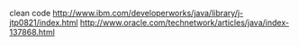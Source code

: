 
clean code
http://www.ibm.com/developerworks/java/library/j-jtp0821/index.html
http://www.oracle.com/technetwork/articles/java/index-137868.html